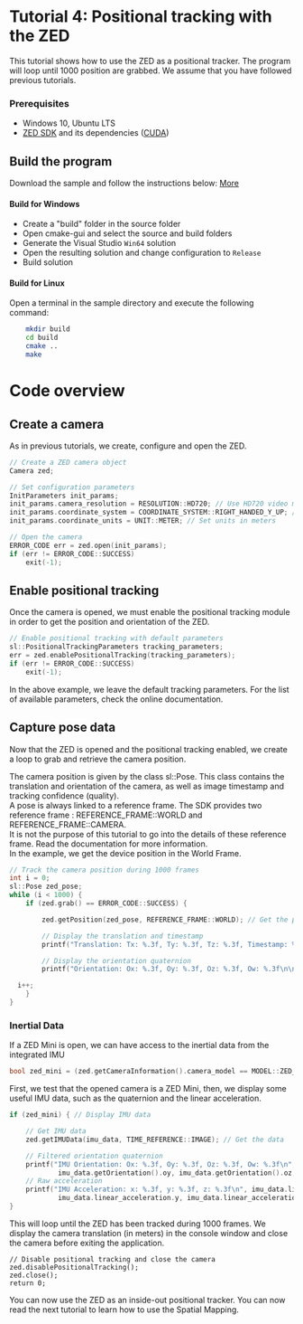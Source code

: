 # Tutorial 4: Positional tracking with the ZED

This tutorial shows how to use the ZED as a positional tracker. The program will loop until 1000 position are grabbed.
We assume that you have followed previous tutorials.

### Prerequisites

- Windows 10, Ubuntu LTS
- [ZED SDK](https://www.stereolabs.com/developers/) and its dependencies ([CUDA](https://developer.nvidia.com/cuda-downloads))

## Build the program

Download the sample and follow the instructions below: [More](https://www.stereolabs.com/docs/getting-started/application-development/)

#### Build for Windows

- Create a "build" folder in the source folder
- Open cmake-gui and select the source and build folders
- Generate the Visual Studio `Win64` solution
- Open the resulting solution and change configuration to `Release`
- Build solution

#### Build for Linux

Open a terminal in the sample directory and execute the following command:

```bash
    mkdir build
    cd build
    cmake ..
    make
```

# Code overview
## Create a camera

As in previous tutorials, we create, configure and open the ZED. 

```c++
// Create a ZED camera object
Camera zed;

// Set configuration parameters
InitParameters init_params;
init_params.camera_resolution = RESOLUTION::HD720; // Use HD720 video mode (default fps: 60)
init_params.coordinate_system = COORDINATE_SYSTEM::RIGHT_HANDED_Y_UP; // Use a right-handed Y-up coordinate system
init_params.coordinate_units = UNIT::METER; // Set units in meters

// Open the camera
ERROR_CODE err = zed.open(init_params);
if (err != ERROR_CODE::SUCCESS)
    exit(-1);
```

## Enable positional tracking

Once the camera is opened, we must enable the positional tracking module in order to get the position and orientation of the ZED.

```c++
// Enable positional tracking with default parameters
sl::PositionalTrackingParameters tracking_parameters;
err = zed.enablePositionalTracking(tracking_parameters);
if (err != ERROR_CODE::SUCCESS)
    exit(-1);
```

In the above example, we leave the default tracking parameters. For the list of available parameters, check the online documentation.

## Capture pose data

Now that the ZED is opened and the positional tracking enabled, we create a loop to grab and retrieve the camera position.

The camera position is given by the class sl::Pose. This class contains the translation and orientation of the camera, as well as image timestamp and tracking confidence (quality).<br/>
A pose is always linked to a reference frame. The SDK provides two reference frame : REFERENCE_FRAME::WORLD and REFERENCE_FRAME::CAMERA.<br/> It is not the purpose of this tutorial to go into the details of these reference frame. Read the documentation for more information.<br/>
In the example, we get the device position in the World Frame.

```c++
// Track the camera position during 1000 frames
int i = 0;
sl::Pose zed_pose;
while (i < 1000) {
    if (zed.grab() == ERROR_CODE::SUCCESS) {

        zed.getPosition(zed_pose, REFERENCE_FRAME::WORLD); // Get the pose of the left eye of the camera with reference to the world frame

        // Display the translation and timestamp
        printf("Translation: Tx: %.3f, Ty: %.3f, Tz: %.3f, Timestamp: %llu\n", zed_pose.getTranslation().tx, zed_pose.getTranslation().ty, zed_pose.getTranslation().tz, zed_pose.timestamp);

        // Display the orientation quaternion
        printf("Orientation: Ox: %.3f, Oy: %.3f, Oz: %.3f, Ow: %.3f\n\n", zed_pose.getOrientation().ox, zed_pose.getOrientation().oy, zed_pose.getOrientation().oz, zed_pose.getOrientation().ow);

  i++;
    }
}
```

### Inertial Data

If a ZED Mini is open, we can have access to the inertial data from the integrated IMU

```c++
bool zed_mini = (zed.getCameraInformation().camera_model == MODEL::ZED_M);
```

First, we test that the opened camera is a ZED Mini, then, we display some useful IMU data, such as the quaternion and the linear acceleration.

```c++
if (zed_mini) { // Display IMU data

    // Get IMU data
    zed.getIMUData(imu_data, TIME_REFERENCE::IMAGE); // Get the data

    // Filtered orientation quaternion
    printf("IMU Orientation: Ox: %.3f, Oy: %.3f, Oz: %.3f, Ow: %.3f\n", imu_data.getOrientation().ox,
            imu_data.getOrientation().oy, imu_data.getOrientation().oz, zed_pose.getOrientation().ow);
    // Raw acceleration
    printf("IMU Acceleration: x: %.3f, y: %.3f, z: %.3f\n", imu_data.linear_acceleration.x,
            imu_data.linear_acceleration.y, imu_data.linear_acceleration.z);
}
```

This will loop until the ZED has been tracked during 1000 frames. We display the camera translation (in meters) in the console window and close the camera before exiting the application.

```
// Disable positional tracking and close the camera
zed.disablePositionalTracking();
zed.close();
return 0;
```

You can now use the ZED as an inside-out positional tracker. You can now read the next tutorial to learn how to use the Spatial Mapping.
